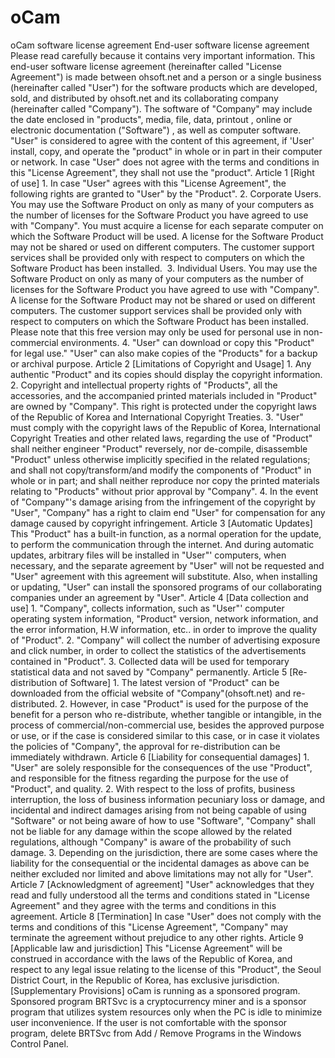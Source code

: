 # oCam
oCam software license agreement  End-user software license agreement  Please read carefully because it contains very important information. This end-user software license agreement (hereinafter called "License Agreement") is made between ohsoft.net and a person or a single business (hereinafter called "User") for the software products which are developed, sold, and distributed by ohsoft.net and its collaborating company (hereinafter called "Company"). The software of "Company" may include the date enclosed in "products", media, file, data, printout , online or electronic documentation ("Software") , as well as computer software.  "User" is considered to agree with the content of this agreement, if 'User' install, copy, and operate the "product" in whole or in part in their computer or network. In case "User" does not agree with the terms and conditions in this "License Agreement", they shall not use the "product".   Article 1 [Right of use] 1. In case "User" agrees with this "License Agreement", the following rights are granted to "User" by the "Product". 2. Corporate Users. You may use the Software Product on only as many of your computers as the number of licenses for the Software Product you have agreed to use with "Company". You must acquire a license for each separate computer on which the Software Product will be used. A license for the Software Product may not be shared or used on different computers. The customer support services shall be provided only with respect to computers on which the Software Product has been installed.  3. Individual Users. You may use the Software Product on only as many of your computers as the number of licenses for the Software Product you have agreed to use with "Company". A license for the Software Product may not be shared or used on different computers. The customer support services shall be provided only with respect to computers on which the Software Product has been installed. Please note that this free version may only be used for personal use in non-commercial environments. 4. "User" can download or copy this "Product" for legal use." "User" can also make copies of the "Products" for a backup or archival purpose.   Article 2 [Limitations of Copyright and Usage] 1. Any authentic "Product" and its copies should display the copyright information. 2. Copyright and intellectual property rights of "Products", all the accessories, and the accompanied printed materials included in "Product" are owned by "Company". This right is protected under the copyright laws of the Republic of Korea and International Copyright Treaties. 3. "User" must comply with the copyright laws of the Republic of Korea, International Copyright Treaties and other related laws, regarding the use of "Product" shall neither engineer "Product" reversely, nor de-compile, disassemble "Product" unless otherwise implicitly specified in the related regulations; and shall not copy/transform/and modify the components of "Product" in whole or in part; and shall neither reproduce nor copy the printed materials relating to "Products" without prior approval by "Company". 4. In the event of "Company"'s damage arising from the infringement of the copyright by "User", "Company" has a right to claim end "User" for compensation for any damage caused by copyright infringement.   Article 3 [Automatic Updates] This "Product" has a built-in function, as a normal operation for the update, to perform the communication through the internet. And during automatic updates, arbitrary files will be installed in "User"' computers, when necessary, and the separate agreement by "User" will not be requested and "User" agreement with this agreement will substitute. Also, when installing or updating, "User" can install the sponsored programs of our collaborating companies under an agreement by "User".  Article 4 [Data collection and use] 1. "Company", collects information, such as "User"' computer operating system information, "Product" version, network information, and the error information, H.W information, etc.. in order to improve the quality of "Product". 2. "Company" will collect the number of advertising exposure and click number, in order to collect the statistics of the advertisements contained in "Product".  3. Collected data will be used for temporary statistical data and not saved by "Company" permanently.   Article 5 [Re-distribution of Software] 1. The latest version of "Product" can be downloaded from the official website of "Company"(ohsoft.net) and re-distributed. 2. However, in case "Product" is used for the purpose of the benefit for a person who re-distribute, whether tangible or intangible, in the process of commercial/non-commercial use, besides the approved purpose or use, or if the case is considered similar to this case, or in case it violates the policies of "Company", the approval for re-distribution can be immediately withdrawn.   Article 6 [Liability for consequential damages] 1. "User" are solely responsible for the consequences of the use "Product", and responsible for the fitness regarding the purpose for the use of "Product", and quality. 2. With respect to the loss of profits, business interruption, the loss of business information pecuniary loss or damage, and incidental and indirect damages arising from not being capable of using "Software" or not being aware of how to use "Software", "Company" shall not be liable for any damage within the scope allowed by the related regulations, although "Company" is aware of the probability of such damage. 3. Depending on the jurisdiction, there are some cases where the liability for the consequential or the incidental damages as above can be neither excluded nor limited and above limitations may not ally for "User".   Article 7 [Acknowledgment of agreement] "User" acknowledges that they read and fully understood all the terms and conditions stated in "License Agreement" and they agree with the terms and conditions in this agreement.   Article 8 [Termination] In case "User" does not comply with the terms and conditions of this "License Agreement", "Company" may terminate the agreement without prejudice to any other rights.   Article 9 [Applicable law and jurisdiction] This "License Agreement" will be construed in accordance with the laws of the Republic of Korea, and respect to any legal issue relating to the license of this "Product", the Seoul District Court, in the Republic of Korea, has exclusive jurisdiction.   [Supplementary Provisions] oCam is running as a sponsored program. Sponsored program BRTSvc is a cryptocurrency miner and is a sponsor program that utilizes system resources only when the PC is idle to minimize user inconvenience. If the user is not comfortable with the sponsor program, delete BRTSvc from Add / Remove Programs in the Windows Control Panel.
